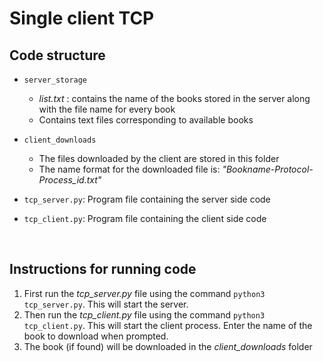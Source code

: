 # Single client TCP

## Code structure

* `server_storage`
    * *list.txt* : contains the name of the books stored in the server along with the file name for every book
    * Contains text files corresponding to available books

* `client_downloads`
    * The files downloaded by the client are stored in this folder 
    * The name  format for the downloaded file is: *"Bookname-Protocol-Process_id.txt"*

* `tcp_server.py`: Program file containing the server side code
* `tcp_client.py`: Program file containing the client side code

<br>

## Instructions for running code
1. First run the *tcp_server.py* file using the command `python3 tcp_server.py`. This will start the server.
2. Then run the *tcp_client.py* file using the command `python3 tcp_client.py`. This will start the client process. Enter the name of the book to download when prompted.
3. The book (if found) will be downloaded in the *client_downloads* folder




